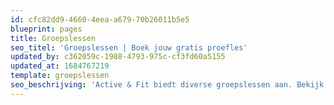 ```yaml
---
id: cfc82dd9-4660-4eea-a679-70b26011b5e5
blueprint: pages
title: Groepslessen
seo_titel: 'Groepslessen | Boek jouw gratis proefles'
updated_by: c362059c-1988-4793-975c-cf3fd60a5155
updated_at: 1684767219
template: groepslessen
seo_beschrijving: 'Active & Fit biedt diverse groepslessen aan. Bekijk de mogelijkheden eenvoudig online! ✓Sport met plezier!'
---
```

